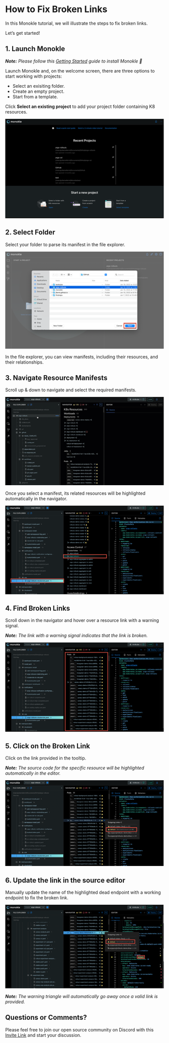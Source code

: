 # How to Fix Broken Links

In this Monokle tutorial, we will illustrate the steps to fix broken links. 

Let’s get started!

## **1. Launch Monokle**

<em>**Note:** Please follow this [Getting Started](../getting-started.md) guide to install Monokle 🚀</em>

Launch Monokle and, on the welcome screen, there are three options to start working with projects:

 - Select an exisiting folder.
 - Create an empty project.
 - Start from a template.
 
 Click **Select an existing project** to add your project folder containing K8 resources. 


![Image 1](img/new-user-start-screen-1.9.png)

## **2. Select Folder**

Select your folder to parse its manifest in the file explorer. 

![Image 2](img/image-2-1.6.0.png)

In the file explorer, you can view manifests, including their resources, and their relationships.

## **3. Navigate Resource Manifests**

Scroll up & down to navigate and select the required manifests. 

![Image 3](img/imaged-3-1.9.gif)

Once you select a manifest, its related resources will be highlighted automatically in the navigator. 

![Image 4](img/imaged-4-1.9.png)

## **4. Find Broken Links**

Scroll down in the navigator and hover over a resource link with a warning signal.

<em>**Note:** The link with a warning signal indicates that the link is broken.</em>  

![Image 5](img/imaged-5-1.9.png)

## **5. Click on the Broken Link**

Click on the link provided in the tooltip.

<em>**Note:**  The source code for the specific resource will be highlighted automatically in the editor.</em> 

![Image 6](img/imaged-6-1.9.png)

## **6. Update the link in the source editor**

Manually update the name of the highlighted dead endpoint with a working endpoint to fix the broken link. 

![Image 7](img/imaged-7-1.9.png)

<em>**Note:** The warning triangle will automatically go away once a valid link is provided.</em>

## **Questions or Comments?**

Please feel free to join our open source community on Discord with this [Invite Link](https://discord.gg/6zupCZFQbe) and start your discussion. 







